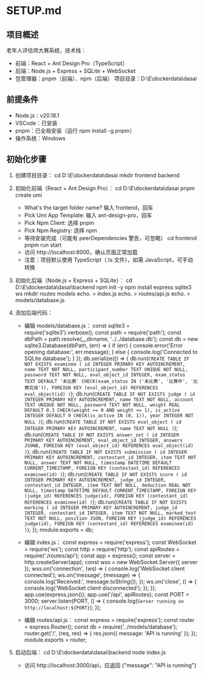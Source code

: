 # SETUP.md

## 项目概述
老年人评估师大赛系统，技术栈：
- 前端：React + Ant Design Pro（TypeScript）
- 后端：Node.js + Express + SQLite + WebSocket
- 包管理器：pnpm（前端）、npm（后端）
项目目录：D:\E\dockerdata\dasai

## 前提条件
- Node.js：v20.18.1
- VSCode：已安装
- pnpm：已全局安装（运行 npm install -g pnpm）
- 操作系统：Windows

## 初始化步骤
1. 创建项目目录：
   cd D:\E\dockerdata\dasai
   mkdir frontend backend

2. 初始化前端（React + Ant Design Pro）：
   cd D:\E\dockerdata\dasai
   pnpm create umi
   - What's the target folder name? 输入 frontend，回车
   - Pick Umi App Template: 输入 ant-design-pro，回车
   - Pick Npm Client: 选择 pnpm
   - Pick Npm Registry: 选择 npm
   - 等待安装完成（可能有 peerDependencies 警告，可忽略）
   cd frontend
   pnpm run start
   - 访问 http://localhost:8000，确认页面正常加载
   - 注意：项目默认使用 TypeScript（.ts 文件），如需 JavaScript，可手动转换

3. 初始化后端（Node.js + Express + SQLite）：
   cd D:\E\dockerdata\dasai\backend
   npm init -y
   npm install express sqlite3 ws
   mkdir routes models
   echo. > index.js
   echo. > routes/api.js
   echo. > models/database.js

4. 添加后端代码：
   - 编辑 models/database.js：
     const sqlite3 = require('sqlite3').verbose();
     const path = require('path');
     const dbPath = path.resolve(__dirname, '../../database.db');
     const db = new sqlite3.Database(dbPath, (err) => {
       if (err) {
         console.error('Error opening database:', err.message);
       } else {
         console.log('Connected to SQLite database');
       }
     });
     db.serialize(() => {
       db.run(`CREATE TABLE IF NOT EXISTS examinee (
         id INTEGER PRIMARY KEY AUTOINCREMENT,
         name TEXT NOT NULL,
         participant_number TEXT UNIQUE NOT NULL,
         password TEXT NOT NULL,
         eval_object_id INTEGER,
         exam_status TEXT DEFAULT '未比赛' CHECK(exam_status IN ('未比赛', '比赛中', '比赛完成')),
         FOREIGN KEY (eval_object_id) REFERENCES eval_object(id)
       )`);
       db.run(`CREATE TABLE IF NOT EXISTS judge (
         id INTEGER PRIMARY KEY AUTOINCREMENT,
         name TEXT NOT NULL,
         account TEXT UNIQUE NOT NULL,
         password TEXT NOT NULL,
         weight REAL DEFAULT 0.3 CHECK(weight >= 0 AND weight <= 1),
         is_active INTEGER DEFAULT 0 CHECK(is_active IN (0, 1)),
         year INTEGER NOT NULL
       )`);
       db.run(`CREATE TABLE IF NOT EXISTS eval_object (
         id INTEGER PRIMARY KEY AUTOINCREMENT,
         name TEXT NOT NULL
       )`);
       db.run(`CREATE TABLE IF NOT EXISTS answer_set (
         id INTEGER PRIMARY KEY AUTOINCREMENT,
         eval_object_id INTEGER,
         answers JSONB,
         FOREIGN KEY (eval_object_id) REFERENCES eval_object(id)
       )`);
       db.run(`CREATE TABLE IF NOT EXISTS submission (
         id INTEGER PRIMARY KEY AUTOINCREMENT,
         contestant_id INTEGER,
         item TEXT NOT NULL,
         answer TEXT NOT NULL,
         timestamp DATETIME DEFAULT CURRENT_TIMESTAMP,
         FOREIGN KEY (contestant_id) REFERENCES examinee(id)
       )`);
       db.run(`CREATE TABLE IF NOT EXISTS score (
         id INTEGER PRIMARY KEY AUTOINCREMENT,
         judge_id INTEGER,
         contestant_id INTEGER,
         item TEXT NOT NULL,
         deduction REAL NOT NULL,
         timestamp DATETIME DEFAULT CURRENT_TIMESTAMP,
         FOREIGN KEY (judge_id) REFERENCES judge(id),
         FOREIGN KEY (contestant_id) REFERENCES examinee(id)
       )`);
       db.run(`CREATE TABLE IF NOT EXISTS marking (
         id INTEGER PRIMARY KEY AUTOINCREMENT,
         judge_id INTEGER,
         contestant_id INTEGER,
         item TEXT NOT NULL,
         marked_text TEXT NOT NULL,
         position JSON,
         FOREIGN KEY (judge_id) REFERENCES judge(id),
         FOREIGN KEY (contestant_id) REFERENCES examinee(id)
       )`);
     });
     module.exports = db;

   - 编辑 index.js：
     const express = require('express');
     const WebSocket = require('ws');
     const http = require('http');
     const apiRoutes = require('./routes/api');
     const app = express();
     const server = http.createServer(app);
     const wss = new WebSocket.Server({ server });
     wss.on('connection', (ws) => {
       console.log('WebSocket client connected');
       ws.on('message', (message) => {
         console.log('Received:', message.toString());
       });
       ws.on('close', () => {
         console.log('WebSocket client disconnected');
       });
     });
     app.use(express.json());
     app.use('/api', apiRoutes);
     const PORT = 3000;
     server.listen(PORT, () => {
       console.log(`Server running on http://localhost:${PORT}`);
     });

   - 编辑 routes/api.js：
     const express = require('express');
     const router = express.Router();
     const db = require('../models/database');
     router.get('/', (req, res) => {
       res.json({ message: 'API is running' });
     });
     module.exports = router;

5. 启动后端：
   cd D:\E\dockerdata\dasai\backend
   node index.js
   - 访问 http://localhost:3000/api，应返回 {"message": "API is running"}



